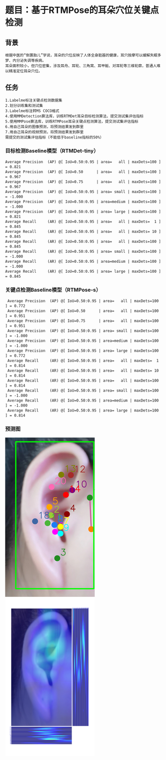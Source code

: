 # 题目：基于RTMPose的耳朵穴位关键点检测

## 背景
    根据中医的“倒置胎儿”学说，耳朵的穴位反映了人体全身脏器的健康，耳穴按摩可以缓解失眠多梦、内分泌失调等疾病。
    耳朵面积较小，但穴位密集，涉及耳舟、耳轮、三角窝、耳甲艇、对耳轮等三维轮廓，普通人难以精准定位耳朵穴位。

## 任务
    1.Labelme标注关键点检测数据集
    2.划分训练集和测试集
    3.Labelme标注转MS COCO格式
    4.使用MMDetection算法库，训练RTMDet耳朵目标检测算法，提交测试集评估指标
    5.使用MMPose算法库，训练RTMPose耳朵关键点检测算法，提交测试集评估指标
    6.用自己耳朵的图像预测，将预测结果发到群里
    7.用自己耳朵的视频预测，将预测结果发到群里
    需提交的测试集评估指标（不能低于baseline指标的50%）

### 目标检测Baseline模型（RTMDet-tiny） 

    Average Precision  (AP) @[ IoU=0.50:0.95 | area=   all | maxDets=100 ] = 0.821
    Average Precision  (AP) @[ IoU=0.50      | area=   all | maxDets=100 ] = 0.967
    Average Precision  (AP) @[ IoU=0.75      | area=   all | maxDets=100 ] = 0.967
    Average Precision  (AP) @[ IoU=0.50:0.95 | area= small | maxDets=100 ] = -1.000
    Average Precision  (AP) @[ IoU=0.50:0.95 | area=medium | maxDets=100 ] = -1.000
    Average Precision  (AP) @[ IoU=0.50:0.95 | area= large | maxDets=100 ] = 0.821
    Average Recall     (AR) @[ IoU=0.50:0.95 | area=   all | maxDets=  1 ] = 0.845
    Average Recall     (AR) @[ IoU=0.50:0.95 | area=   all | maxDets= 10 ] = 0.845
    Average Recall     (AR) @[ IoU=0.50:0.95 | area=   all | maxDets=100 ] = 0.845
    Average Recall     (AR) @[ IoU=0.50:0.95 | area= small | maxDets=100 ] = -1.000
    Average Recall     (AR) @[ IoU=0.50:0.95 | area=medium | maxDets=100 ] = -1.000
    Average Recall     (AR) @[ IoU=0.50:0.95 | area= large | maxDets=100 ] = 0.845
    

### 关键点检测Baseline模型（RTMPose-s） 


     Average Precision  (AP) @[ IoU=0.50:0.95 | area=   all | maxDets=100 ] = 0.772
     Average Precision  (AP) @[ IoU=0.50      | area=   all | maxDets=100 ] = 0.951
     Average Precision  (AP) @[ IoU=0.75      | area=   all | maxDets=100 ] = 0.951
     Average Precision  (AP) @[ IoU=0.50:0.95 | area= small | maxDets=100 ] = -1.000
     Average Precision  (AP) @[ IoU=0.50:0.95 | area=medium | maxDets=100 ] = -1.000
     Average Precision  (AP) @[ IoU=0.50:0.95 | area= large | maxDets=100 ] = 0.772
     Average Recall     (AR) @[ IoU=0.50:0.95 | area=   all | maxDets=  1 ] = 0.814
     Average Recall     (AR) @[ IoU=0.50:0.95 | area=   all | maxDets= 10 ] = 0.814
     Average Recall     (AR) @[ IoU=0.50:0.95 | area=   all | maxDets=100 ] = 0.814
     Average Recall     (AR) @[ IoU=0.50:0.95 | area= small | maxDets=100 ] = -1.000
     Average Recall     (AR) @[ IoU=0.50:0.95 | area=medium | maxDets=100 ] = -1.000
     Average Recall     (AR) @[ IoU=0.50:0.95 | area= large | maxDets=100 ] = 0.814
     

### 预测图

![avatar](/det_ear_predictor2.jpg)